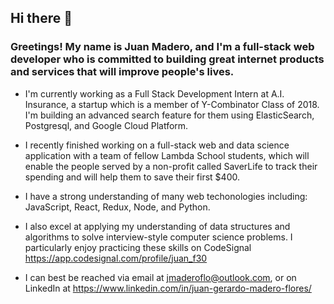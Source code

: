 ## Hi there 👋

<!--
**jmadflo/jmadflo** is a ✨ _special_ ✨ repository because its `README.md` (this file) appears on your GitHub profile.
-->
### Greetings! My name is Juan Madero, and I'm a full-stack web developer who is committed to building great internet products and services that will improve people's lives. 
- I'm currently working as a Full Stack Development Intern at A.I. Insurance, a startup which is a member of Y-Combinator Class of 2018. I'm building an advanced search feature for them using ElasticSearch, Postgresql, and Google Cloud Platform.
- I recently finished working on a full-stack web and data science application with a team of fellow Lambda School students, which will enable the people served by a non-profit called SaverLife to track their spending and will help them to save their first $400.
- I have a strong understanding of many web techonologies including: JavaScript, React, Redux, Node, and Python.
- I also excel at applying my understanding of data structures and algorithms to solve interview-style computer science problems. I particularly enjoy practicing these skills on CodeSignal https://app.codesignal.com/profile/juan_f30

- I can best be reached via email at jmaderoflo@outlook.com, or on LinkedIn at https://www.linkedin.com/in/juan-gerardo-madero-flores/
